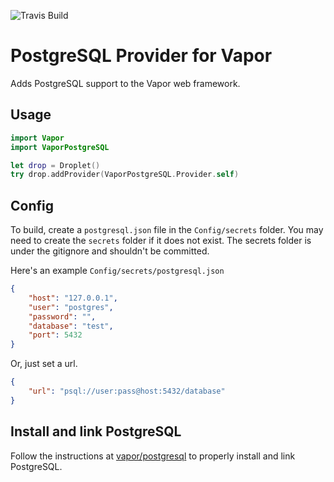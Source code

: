 ![Travis Build](https://travis-ci.org/vapor/postgresql-provider.svg?branch=master)

# PostgreSQL Provider for Vapor

Adds PostgreSQL support to the Vapor web framework.

## Usage

```swift
import Vapor
import VaporPostgreSQL

let drop = Droplet()
try drop.addProvider(VaporPostgreSQL.Provider.self)
```

## Config

To build, create a `postgresql.json` file in the `Config/secrets` folder.
You may need to create the `secrets` folder if it does not exist. The secrets
folder is under the gitignore and shouldn't be committed.

Here's an example `Config/secrets/postgresql.json`

```json
{
    "host": "127.0.0.1",
    "user": "postgres",
    "password": "",
    "database": "test",
    "port": 5432
}
```

Or, just set a url.

```json
{
    "url": "psql://user:pass@host:5432/database"
}
```

## Install and link PostgreSQL

Follow the instructions at [vapor/postgresql](https://github.com/vapor/postgresql) to properly install and link PostgreSQL.

